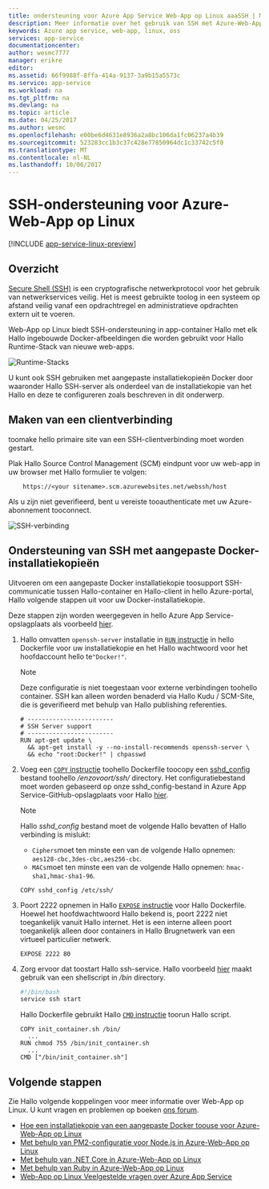 ```yaml
---
title: ondersteuning voor Azure App Service Web-App op Linux aaaSSH | Microsoft Docs
description: Meer informatie over het gebruik van SSH met Azure-Web-App op Linux.
keywords: Azure app service, web-app, linux, oss
services: app-service
documentationcenter: 
author: wesmc7777
manager: erikre
editor: 
ms.assetid: 66f9988f-8ffa-414a-9137-3a9b15a5573c
ms.service: app-service
ms.workload: na
ms.tgt_pltfrm: na
ms.devlang: na
ms.topic: article
ms.date: 04/25/2017
ms.author: wesmc
ms.openlocfilehash: e00be6d4631e8936a2a8bc106da1fc06237a4b39
ms.sourcegitcommit: 523283cc1b3c37c428e77850964dc1c33742c5f0
ms.translationtype: MT
ms.contentlocale: nl-NL
ms.lasthandoff: 10/06/2017
---
```

# <a name="ssh-support-for-azure-web-app-on-linux"></a>SSH-ondersteuning voor Azure-Web-App op Linux

[!INCLUDE [app-service-linux-preview](../../includes/app-service-linux-preview.md)]

## <a name="overview"></a>Overzicht

[Secure Shell (SSH)](https://en.wikipedia.org/wiki/Secure_Shell) is een cryptografische netwerkprotocol voor het gebruik van netwerkservices veilig. Het is meest gebruikte toolog in een systeem op afstand veilig vanaf een opdrachtregel en administratieve opdrachten extern uit te voeren.

Web-App op Linux biedt SSH-ondersteuning in app-container Hallo met elk Hallo ingebouwde Docker-afbeeldingen die worden gebruikt voor Hallo Runtime-Stack van nieuwe web-apps. 

![Runtime-Stacks](./media/app-service-linux-ssh-support/app-service-linux-runtime-stack.png)

U kunt ook SSH gebruiken met aangepaste installatiekopieën Docker door waaronder Hallo SSH-server als onderdeel van de installatiekopie van het Hallo en deze te configureren zoals beschreven in dit onderwerp.



## <a name="making-a-client-connection"></a>Maken van een clientverbinding

toomake hello primaire site van een SSH-clientverbinding moet worden gestart. 

Plak Hallo Source Control Management (SCM) eindpunt voor uw web-app in uw browser met Hallo formulier te volgen:

        https://<your sitename>.scm.azurewebsites.net/webssh/host

Als u zijn niet geverifieerd, bent u vereiste tooauthenticate met uw Azure-abonnement tooconnect.

![SSH-verbinding](./media/app-service-linux-ssh-support/app-service-linux-ssh-connection.png)


## <a name="ssh-support-with-custom-docker-images"></a>Ondersteuning van SSH met aangepaste Docker-installatiekopieën

Uitvoeren om een aangepaste Docker installatiekopie toosupport SSH-communicatie tussen Hallo-container en Hallo-client in hello Azure-portal, Hallo volgende stappen uit voor uw Docker-installatiekopie. 

Deze stappen zijn worden weergegeven in hello Azure App Service-opslagplaats als voorbeeld [hier](https://github.com/Azure-App-Service/node/blob/master/6.9.3/).

1. Hallo omvatten `openssh-server` installatie in [ `RUN` instructie](https://docs.docker.com/engine/reference/builder/#run) in hello Dockerfile voor uw installatiekopie en het Hallo wachtwoord voor het hoofdaccount hello te`"Docker!"`. 

    > [!NOTE] 
    > Deze configuratie is niet toegestaan voor externe verbindingen toohello container. SSH kan alleen worden benaderd via Hallo Kudu / SCM-Site, die is geverifieerd met behulp van Hallo publishing referenties.

    ```docker
    # ------------------------
    # SSH Server support
    # ------------------------
    RUN apt-get update \ 
      && apt-get install -y --no-install-recommends openssh-server \
      && echo "root:Docker!" | chpasswd
    ``` 

2. Voeg een [ `COPY` instructie](https://docs.docker.com/engine/reference/builder/#copy) toohello Dockerfile toocopy een [sshd_config](http://man.openbsd.org/sshd_config) bestand toohello */enzovoort/ssh/* directory. Het configuratiebestand moet worden gebaseerd op onze sshd_config-bestand in Azure App Service-GitHub-opslagplaats voor Hallo [hier](https://github.com/Azure-App-Service/node/blob/master/6.11/sshd_config).

    > [!NOTE] 
    > Hallo *sshd_config* bestand moet de volgende Hallo bevatten of Hallo verbinding is mislukt: 
    > * `Ciphers`moet ten minste een van de volgende Hallo opnemen: `aes128-cbc,3des-cbc,aes256-cbc`.
    > * `MACs`moet ten minste een van de volgende Hallo opnemen: `hmac-sha1,hmac-sha1-96`.

    ```docker
    COPY sshd_config /etc/ssh/
    ```


3. Poort 2222 opnemen in Hallo [ `EXPOSE` instructie](https://docs.docker.com/engine/reference/builder/#expose) voor Hallo Dockerfile. Hoewel het hoofdwachtwoord Hallo bekend is, poort 2222 niet toegankelijk vanuit Hallo internet. Het is een interne alleen poort toegankelijk alleen door containers in Hallo Brugnetwerk van een virtueel particulier netwerk.

    ```docker
    EXPOSE 2222 80
    ```

4. Zorg ervoor dat toostart Hallo ssh-service. Hallo voorbeeld [hier](https://github.com/Azure-App-Service/node/blob/master/6.9.3/startup/init_container.sh) maakt gebruik van een shellscript in */bin* directory.

    ```bash
    #!/bin/bash
    service ssh start
    ```

    Hallo Dockerfile gebruikt Hallo [ `CMD` instructie](https://docs.docker.com/engine/reference/builder/#cmd) toorun Hallo script.

    ```docker
    COPY init_container.sh /bin/
      ...
    RUN chmod 755 /bin/init_container.sh 
      ...       
    CMD ["/bin/init_container.sh"]
    ```



## <a name="next-steps"></a>Volgende stappen
Zie Hallo volgende koppelingen voor meer informatie over Web-App op Linux. U kunt vragen en problemen op boeken [ons forum](https://social.msdn.microsoft.com/forums/azure/home?forum=windowsazurewebsitespreview).

* [Hoe een installatiekopie van een aangepaste Docker toouse voor Azure-Web-App op Linux](app-service-linux-using-custom-docker-image.md)
* [Met behulp van PM2-configuratie voor Node.js in Azure-Web-App op Linux](app-service-linux-using-nodejs-pm2.md)
* [Met behulp van .NET Core in Azure-Web-App op Linux](app-service-linux-using-dotnetcore.md)
* [Met behulp van Ruby in Azure-Web-App op Linux](app-service-linux-ruby-get-started.md)
* [Web-App op Linux Veelgestelde vragen over Azure App Service](app-service-linux-faq.md)

